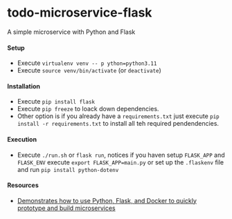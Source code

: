 # todo-microservice-flask

A simple microservice with Python and Flask

#### Setup

* Execute `virtualenv venv -- p ython=python3.11`
* Execute `source venv/bin/activate` (or `deactivate`)

#### Installation

* Execute `pip install flask`
* Execute `pip freeze` to loack down dependencies.
* Other option is if you already have a `requirements.txt` just execute `pip install -r requirements.txt` to install all teh required pendendencies.

#### Execution

* Execute `./run.sh` or 	`flask run`, notices if you haven setup `FLASK_APP` and `FLASK_ENV` execute `export FLASK_APP=main.py` or set up the `.flaskenv` file and run `pip install python-dotenv`

#### Resources

* [Demonstrates how to use Python, Flask, and Docker to quickly prototype and build microservices](https://github.com/cloudacademy/python-flask-microservices)
